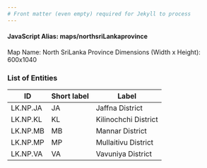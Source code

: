 ```yaml
---
# Front matter (even empty) required for Jekyll to process
---
```


#### JavaScript Alias: maps/northsriLankaprovince

Map Name: North SriLanka Province
Dimensions (Width x Height): 600x1040

### List of Entities

| ID       | Short label | Label                |
| -------- | ----------- | -------------------- |
| LK.NP.JA | JA          | Jaffna District      |
| LK.NP.KL | KL          | Kilinochchi District |
| LK.NP.MB | MB          | Mannar District      |
| LK.NP.MP | MP          | Mullaitivu District  |
| LK.NP.VA | VA          | Vavuniya District    |
